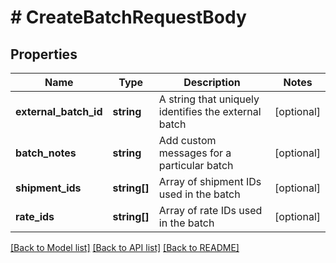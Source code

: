 # # CreateBatchRequestBody

## Properties

Name | Type | Description | Notes
------------ | ------------- | ------------- | -------------
**external_batch_id** | **string** | A string that uniquely identifies the external batch | [optional]
**batch_notes** | **string** | Add custom messages for a particular batch | [optional]
**shipment_ids** | **string[]** | Array of shipment IDs used in the batch | [optional]
**rate_ids** | **string[]** | Array of rate IDs used in the batch | [optional]

[[Back to Model list]](../../README.md#models) [[Back to API list]](../../README.md#endpoints) [[Back to README]](../../README.md)

